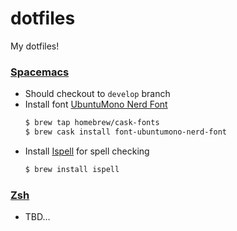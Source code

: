 # dotfiles
My dotfiles!

### [Spacemacs](./spacemacs)
- Should checkout to `develop` branch
- Install font [UbuntuMono Nerd Font](https://github.com/ryanoasis/nerd-fonts/tree/master/patched-fonts/UbuntuMono)
  ```bash
  $ brew tap homebrew/cask-fonts
  $ brew cask install font-ubuntumono-nerd-font
  ```
- Install [Ispell](https://en.wikipedia.org/wiki/Ispell) for spell checking
  ```bash
  $ brew install ispell
  ```

### [Zsh](.)
- TBD...
